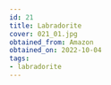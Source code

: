 ```yaml
---
id: 21 
title: Labradorite
cover: 021_01.jpg
obtained_from: Amazon
obtained_on: 2022-10-04
tags:
- labradorite
---
```

